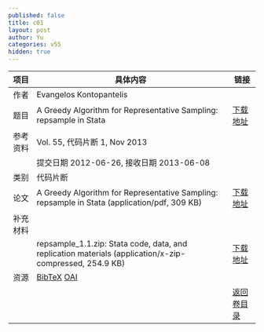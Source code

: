 ```yaml
---
published: false
title: c01
layout: post
author: Yu
categories: v55
hidden: true
---
```


| 项目 | 具体内容 | 链接 |
|---:|---|---|
| 作者 | Evangelos Kontopantelis| |
| 题目 |A Greedy Algorithm for Representative Sampling: repsample in Stata | [下载地址](http://www.jstatsoft.org/v55/c01/paper) |
| 参考资料 |Vol. 55, 代码片断 1, Nov 2013 | |
| | 提交日期 2012-06-26, 接收日期 2013-06-08| | 
| 类别 | 代码片断| |
| 论文 | A Greedy Algorithm for Representative Sampling: repsample in Stata  (application/pdf, 309 KB)| [下载地址](http://www.jstatsoft.org/v55/c01/paper) |
| 补充材料 | | |
| |repsample_1.1.zip: Stata code, data, and replication materials  (application/x-zip-compressed, 254.9 KB)|  [下载地址](http://www.jstatsoft.org/v55/c01/supp/1) |
| 资源 | [BibTeX](http://www.jstatsoft.org/v55/c01/bibtex) [OAI](http://www.jstatsoft.org/oai?verb=GetRecord&identifier=oai.jstatsoft/v55/c01&prefix=oai_dc)| |
| |  | [返回卷目录]({{site.baseurl}}/volume/v55.html) |